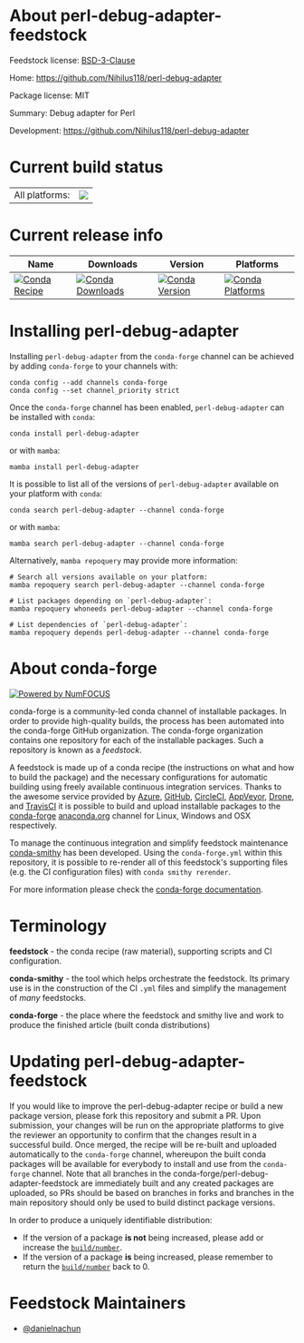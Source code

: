 About perl-debug-adapter-feedstock
==================================

Feedstock license: [BSD-3-Clause](https://github.com/conda-forge/perl-debug-adapter-feedstock/blob/main/LICENSE.txt)

Home: https://github.com/Nihilus118/perl-debug-adapter

Package license: MIT

Summary: Debug adapter for Perl

Development: https://github.com/Nihilus118/perl-debug-adapter

Current build status
====================


<table><tr><td>All platforms:</td>
    <td>
      <a href="https://dev.azure.com/conda-forge/feedstock-builds/_build/latest?definitionId=24474&branchName=main">
        <img src="https://dev.azure.com/conda-forge/feedstock-builds/_apis/build/status/perl-debug-adapter-feedstock?branchName=main">
      </a>
    </td>
  </tr>
</table>

Current release info
====================

| Name | Downloads | Version | Platforms |
| --- | --- | --- | --- |
| [![Conda Recipe](https://img.shields.io/badge/recipe-perl--debug--adapter-green.svg)](https://anaconda.org/conda-forge/perl-debug-adapter) | [![Conda Downloads](https://img.shields.io/conda/dn/conda-forge/perl-debug-adapter.svg)](https://anaconda.org/conda-forge/perl-debug-adapter) | [![Conda Version](https://img.shields.io/conda/vn/conda-forge/perl-debug-adapter.svg)](https://anaconda.org/conda-forge/perl-debug-adapter) | [![Conda Platforms](https://img.shields.io/conda/pn/conda-forge/perl-debug-adapter.svg)](https://anaconda.org/conda-forge/perl-debug-adapter) |

Installing perl-debug-adapter
=============================

Installing `perl-debug-adapter` from the `conda-forge` channel can be achieved by adding `conda-forge` to your channels with:

```
conda config --add channels conda-forge
conda config --set channel_priority strict
```

Once the `conda-forge` channel has been enabled, `perl-debug-adapter` can be installed with `conda`:

```
conda install perl-debug-adapter
```

or with `mamba`:

```
mamba install perl-debug-adapter
```

It is possible to list all of the versions of `perl-debug-adapter` available on your platform with `conda`:

```
conda search perl-debug-adapter --channel conda-forge
```

or with `mamba`:

```
mamba search perl-debug-adapter --channel conda-forge
```

Alternatively, `mamba repoquery` may provide more information:

```
# Search all versions available on your platform:
mamba repoquery search perl-debug-adapter --channel conda-forge

# List packages depending on `perl-debug-adapter`:
mamba repoquery whoneeds perl-debug-adapter --channel conda-forge

# List dependencies of `perl-debug-adapter`:
mamba repoquery depends perl-debug-adapter --channel conda-forge
```


About conda-forge
=================

[![Powered by
NumFOCUS](https://img.shields.io/badge/powered%20by-NumFOCUS-orange.svg?style=flat&colorA=E1523D&colorB=007D8A)](https://numfocus.org)

conda-forge is a community-led conda channel of installable packages.
In order to provide high-quality builds, the process has been automated into the
conda-forge GitHub organization. The conda-forge organization contains one repository
for each of the installable packages. Such a repository is known as a *feedstock*.

A feedstock is made up of a conda recipe (the instructions on what and how to build
the package) and the necessary configurations for automatic building using freely
available continuous integration services. Thanks to the awesome service provided by
[Azure](https://azure.microsoft.com/en-us/services/devops/), [GitHub](https://github.com/),
[CircleCI](https://circleci.com/), [AppVeyor](https://www.appveyor.com/),
[Drone](https://cloud.drone.io/welcome), and [TravisCI](https://travis-ci.com/)
it is possible to build and upload installable packages to the
[conda-forge](https://anaconda.org/conda-forge) [anaconda.org](https://anaconda.org/)
channel for Linux, Windows and OSX respectively.

To manage the continuous integration and simplify feedstock maintenance
[conda-smithy](https://github.com/conda-forge/conda-smithy) has been developed.
Using the ``conda-forge.yml`` within this repository, it is possible to re-render all of
this feedstock's supporting files (e.g. the CI configuration files) with ``conda smithy rerender``.

For more information please check the [conda-forge documentation](https://conda-forge.org/docs/).

Terminology
===========

**feedstock** - the conda recipe (raw material), supporting scripts and CI configuration.

**conda-smithy** - the tool which helps orchestrate the feedstock.
                   Its primary use is in the construction of the CI ``.yml`` files
                   and simplify the management of *many* feedstocks.

**conda-forge** - the place where the feedstock and smithy live and work to
                  produce the finished article (built conda distributions)


Updating perl-debug-adapter-feedstock
=====================================

If you would like to improve the perl-debug-adapter recipe or build a new
package version, please fork this repository and submit a PR. Upon submission,
your changes will be run on the appropriate platforms to give the reviewer an
opportunity to confirm that the changes result in a successful build. Once
merged, the recipe will be re-built and uploaded automatically to the
`conda-forge` channel, whereupon the built conda packages will be available for
everybody to install and use from the `conda-forge` channel.
Note that all branches in the conda-forge/perl-debug-adapter-feedstock are
immediately built and any created packages are uploaded, so PRs should be based
on branches in forks and branches in the main repository should only be used to
build distinct package versions.

In order to produce a uniquely identifiable distribution:
 * If the version of a package **is not** being increased, please add or increase
   the [``build/number``](https://docs.conda.io/projects/conda-build/en/latest/resources/define-metadata.html#build-number-and-string).
 * If the version of a package **is** being increased, please remember to return
   the [``build/number``](https://docs.conda.io/projects/conda-build/en/latest/resources/define-metadata.html#build-number-and-string)
   back to 0.

Feedstock Maintainers
=====================

* [@danielnachun](https://github.com/danielnachun/)

